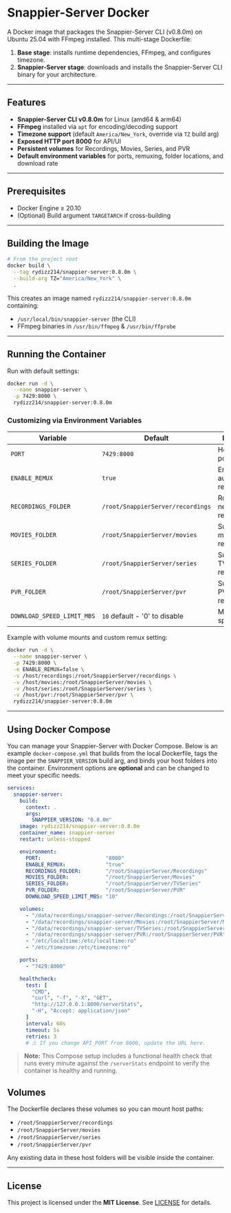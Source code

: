 # Snappier-Server Docker

A Docker image that packages the Snappier-Server CLI (v0.8.0m) on Ubuntu 25.04 with FFmpeg installed. This multi-stage Dockerfile:

1. **Base stage**: installs runtime dependencies, FFmpeg, and configures timezone.
2. **Snappier-Server stage**: downloads and installs the Snappier-Server CLI binary for your architecture.

---

## Features

* **Snappier-Server CLI v0.8.0m** for Linux (amd64 & arm64)
* **FFmpeg** installed via `apt` for encoding/decoding support
* **Timezone support** (default `America/New_York`, override via `TZ` build arg)
* **Exposed HTTP port 8000** for API/UI
* **Persistent volumes** for Recordings, Movies, Series, and PVR
* **Default environment variables** for ports, remuxing, folder locations, and download rate

---

## Prerequisites

* Docker Engine ≥ 20.10
* (Optional) Build argument `TARGETARCH` if cross-building

---

## Building the Image

```bash
# From the project root
docker build \
  --tag rydizz214/snappier-server:0.8.0m \
  --build-arg TZ="America/New_York" \
  .
```

This creates an image named `rydizz214/snappier-server:0.8.0m` containing:

* `/usr/local/bin/snappier-server` (the CLI)
* FFmpeg binaries in `/usr/bin/ffmpeg` & `/usr/bin/ffprobe`

---

## Running the Container

Run with default settings:

```bash
docker run -d \
  --name snappier-server \
  -p 7429:8000 \
  rydizz214/snappier-server:0.8.0m
```

### Customizing via Environment Variables

| Variable                   | Default                           | Description                        |
| -------------------------- | --------------------------------- | ---------------------------------- |
| `PORT`                     | `7429:8000`                       | Host\:container port mapping       |
| `ENABLE_REMUX`             | `true`                            | Enable/disable automatic remuxing  |
| `RECORDINGS_FOLDER`        | `/root/SnappierServer/recordings` | Root folder for new recordings     |
| `MOVIES_FOLDER`            | `/root/SnappierServer/movies`     | Subfolder for movie recordings     |
| `SERIES_FOLDER`            | `/root/SnappierServer/series`     | Subfolder for TV series recordings |
| `PVR_FOLDER`               | `/root/SnappierServer/pvr`        | Subfolder for PVR recordings       |
| `DOWNLOAD_SPEED_LIMIT_MBS` | `10` default - '0' to disable     | Max download speed in MB/s         |

Example with volume mounts and custom remux setting:

```bash
docker run -d \
  --name snappier-server \
  -p 7429:8000 \
  -e ENABLE_REMUX=false \
  -v /host/recordings:/root/SnappierServer/recordings \
  -v /host/movies:/root/SnappierServer/movies \
  -v /host/series:/root/SnappierServer/series \
  -v /host/pvr:/root/SnappierServer/pvr \
  rydizz214/snappier-server:0.8.0m
```

---

## Using Docker Compose

You can manage your Snappier-Server with Docker Compose. Below is an example `docker-compose.yml` that builds from the local Dockerfile, tags the image per the `SNAPPIER_VERSION` build arg, and binds your host folders into the container. Environment options are **optional** and can be changed to meet your specific needs.

```yaml
services:
  snappier-server:
    build:
      context: .
      args:
        SNAPPIER_VERSION: "0.8.0m"
    image: rydizz214/snappier-server:0.8.0m
    container_name: snappier-server
    restart: unless-stopped

    environment:
      PORT:                     "8000"
      ENABLE_REMUX:             "true"
      RECORDINGS_FOLDER:        "/root/SnappierServer/Recordings"
      MOVIES_FOLDER:            "/root/SnappierServer/Movies"
      SERIES_FOLDER:            "/root/SnappierServer/TVSeries"
      PVR_FOLDER:               "/root/SnappierServer/PVR"
      DOWNLOAD_SPEED_LIMIT_MBS: "10"

    volumes:
      - "/data/recordings/snappier-server/Recordings:/root/SnappierServer/Recordings"
      - "/data/recordings/snappier-server/Movies:/root/SnappierServer/Movies"
      - "/data/recordings/snappier-server/TVSeries:/root/SnappierServer/TVSeries"
      - "/data/recordings/snappier-server/PVR:/root/SnappierServer/PVR"
      - "/etc/localtime:/etc/localtime:ro"
      - "/etc/timezone:/etc/timezone:ro"

    ports:
      - "7429:8000"

    healthcheck:
      test: [
        "CMD",
        "curl", "-f", "-X", "GET",
        "http://127.0.0.1:8000/serverStats",
        "-H", "Accept: application/json"
      ]
      interval: 60s
      timeout: 5s
      retries: 3
      # ⚠️ If you change API_PORT from 8000, update the URL here.
```

> **Note:** This Compose setup includes a functional health check that runs every minute against the `/serverStats` endpoint to verify the container is healthy and running.

## Volumes

The Dockerfile declares these volumes so you can mount host paths:

* `/root/SnappierServer/recordings`
* `/root/SnappierServer/movies`
* `/root/SnappierServer/series`
* `/root/SnappierServer/pvr`

Any existing data in these host folders will be visible inside the container.

---

## License

This project is licensed under the **MIT License**. See [LICENSE](LICENSE) for details.
